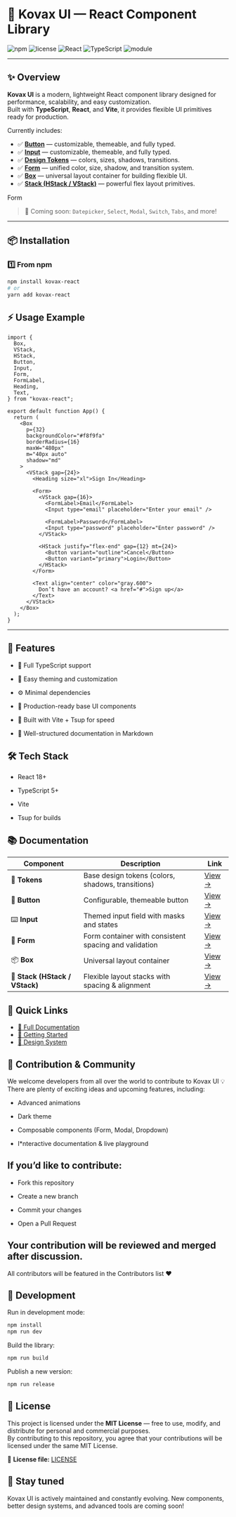 # 🧩 Kovax UI — React Component Library

![npm](https://img.shields.io/npm/v/kovax-react?color=3b82f6&label=version)
![license](https://img.shields.io/npm/l/kovax-react?color=green)
![React](https://img.shields.io/badge/React-16+-61dafb)
![TypeScript](https://img.shields.io/badge/TypeScript-5+-3178c6)
![module](https://img.shields.io/badge/module-ESM-blue)

---

## ✨ Overview

**Kovax UI** is a modern, lightweight React component library designed for performance, scalability, and easy customization.  
Built with **TypeScript**, **React**, and **Vite**, it provides flexible UI primitives ready for production.

Currently includes:

- ✅ [**Button**](https://github.com/MrKamura/kovax/blob/master/docs/components/Button.md) — customizable, themeable, and fully typed.
- ✅ [**Input**](https://github.com/MrKamura/kovax/blob/master/docs/components/Input.md) — customizable, themeable, and fully typed.
- ✅ [**Design Tokens**](https://github.com/MrKamura/kovax/blob/master/docs/components/Tokens.md) — colors, sizes, shadows, transitions.
- ✅ [**Form**](https://github.com/MrKamura/kovax/blob/master/docs/components/Form.md) — unified color, size, shadow, and transition system.
- ✅ [**Box**](https://github.com/MrKamura/kovax/blob/master/docs/components/Layout/Box.md) — universal layout container for building flexible UI.
- ✅ [**Stack (HStack / VStack)**](https://github.com/MrKamura/kovax/blob/master/docs/components/Layout/Stack.md) — powerful flex layout primitives.

Form

> 🚀 Coming soon: `Datepicker`, `Select`, `Modal`, `Switch`, `Tabs`, and more!

---

## 📦 Installation

### 1️⃣ From npm

```bash
npm install kovax-react
# or
yarn add kovax-react
```

## ⚡ Usage Example

```tsx
import {
  Box,
  VStack,
  HStack,
  Button,
  Input,
  Form,
  FormLabel,
  Heading,
  Text,
} from "kovax-react";

export default function App() {
  return (
    <Box
      p={32}
      backgroundColor="#f8f9fa"
      borderRadius={16}
      maxW="480px"
      m="40px auto"
      shadow="md"
    >
      <VStack gap={24}>
        <Heading size="xl">Sign In</Heading>

        <Form>
          <VStack gap={16}>
            <FormLabel>Email</FormLabel>
            <Input type="email" placeholder="Enter your email" />

            <FormLabel>Password</FormLabel>
            <Input type="password" placeholder="Enter password" />
          </VStack>

          <HStack justify="flex-end" gap={12} mt={24}>
            <Button variant="outline">Cancel</Button>
            <Button variant="primary">Login</Button>
          </HStack>
        </Form>

        <Text align="center" color="gray.600">
          Don’t have an account? <a href="#">Sign up</a>
        </Text>
      </VStack>
    </Box>
  );
}
```

---

## 🧠 Features

- 🌈 Full TypeScript support

- 🎨 Easy theming and customization

- ⚙️ Minimal dependencies

- 🧱 Production-ready base UI components

- 🚀 Built with Vite + Tsup for speed

- 📘 Well-structured documentation in Markdown

## 🛠 Tech Stack

- React 18+

- TypeScript 5+

- Vite

- Tsup for builds

## 📚 Documentation

| Component                      | Description                                           | Link                                                                                    |
| ------------------------------ | ----------------------------------------------------- | --------------------------------------------------------------------------------------- |
| 🎨 **Tokens**                  | Base design tokens (colors, shadows, transitions)     | [View →](https://github.com/MrKamura/kovax/blob/master/docs/components/Tokens.md)       |
| 🔘 **Button**                  | Configurable, themeable button                        | [View →](https://github.com/MrKamura/kovax/blob/master/docs/components/Button.md)       |
| ⌨️ **Input**                   | Themed input field with masks and states              | [View →](https://github.com/MrKamura/kovax/blob/master/docs/components/Input.md)        |
| 🧾 **Form**                    | Form container with consistent spacing and validation | [View →](https://github.com/MrKamura/kovax/blob/master/docs/components/Form.md)         |
| 📦 **Box**                     | Universal layout container                            | [View →](https://github.com/MrKamura/kovax/blob/master/docs/components/Layout/Box.md)   |
| 📐 **Stack (HStack / VStack)** | Flexible layout stacks with spacing & alignment       | [View →](https://github.com/MrKamura/kovax/blob/master/docs/components/Layout/Stack.md) |

## 🔗 Quick Links

- [📖 Full Documentation](./docs/)
- [🚀 Getting Started](./docs/GETTING_STARTED.md)
- [🎨 Design System](./docs/DESIGN_SYSTEM.md)

## 🤝 Contribution & Community

We welcome developers from all over the world to contribute to Kovax UI 💡
There are plenty of exciting ideas and upcoming features, including:

- Advanced animations

- Dark theme

- Composable components (Form, Modal, Dropdown)

- I\*nteractive documentation & live playground

## If you’d like to contribute:

- Fork this repository

- Create a new branch

- Commit your changes

- Open a Pull Request

## Your contribution will be reviewed and merged after discussion.

All contributors will be featured in the Contributors list ❤️

## 🚀 Development

Run in development mode:

```bash
npm install
npm run dev
```

Build the library:

```bash
npm run build
```

Publish a new version:

```bash
npm run release
```

## 📄 License

This project is licensed under the **MIT License** — free to use, modify, and distribute for personal and commercial purposes.  
By contributing to this repository, you agree that your contributions will be licensed under the same MIT License.

📘 **License file:** [LICENSE](./LICENSE)

## 🌟 Stay tuned

Kovax UI is actively maintained and constantly evolving.
New components, better design systems, and advanced tools are coming soon!
